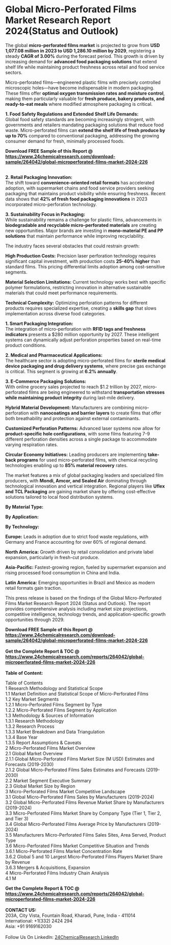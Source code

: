 <h1>Global Micro-Perforated Films Market Research Report 2024(Status and Outlook)</h1><p>The global <strong>micro-perforated films market</strong> is projected to grow from <strong>USD 1,077.08 million in 2023 to USD 1,286.10 million by 2029</strong>, registering a steady <strong>CAGR of 3.00%</strong> during the forecast period. This growth is driven by increasing demand for <strong>advanced food packaging solutions</strong> that extend shelf life while maintaining product freshness across retail and food service sectors.</p><p>Micro-perforated films—engineered plastic films with precisely controlled microscopic holes—have become indispensable in modern packaging. These films offer <strong>optimal oxygen transmission rates and moisture control</strong>, making them particularly valuable for <strong>fresh produce, bakery products, and ready-to-eat meals</strong> where modified atmosphere packaging is critical.</p><p><strong>1. Food Safety Regulations and Extended Shelf Life Demands:</strong><br>
Global food safety standards are becoming increasingly stringent, with governments and retailers mandating packaging solutions that reduce food waste. Micro-perforated films can <strong>extend the shelf life of fresh produce by up to 70%</strong> compared to conventional packaging, addressing the growing consumer demand for fresh, minimally processed foods.</p><div><b>Download FREE Sample of this Report @ 
            <a href="https://www.24chemicalresearch.com/download-sample/264042/global-microperforated-films-market-2024-226">
            https://www.24chemicalresearch.com/download-sample/264042/global-microperforated-films-market-2024-226</a></b></div><br><p><strong>2. Retail Packaging Innovation:</strong><br>
The shift toward <strong>convenience-oriented retail formats</strong> has accelerated adoption, with supermarket chains and food service providers seeking packaging that maintains product visibility while ensuring freshness. Recent data shows that <strong>42% of fresh food packaging innovations</strong> in 2023 incorporated micro-perforation technology.</p><p><strong>3. Sustainability Focus in Packaging:</strong><br>
While sustainability remains a challenge for plastic films, advancements in <strong>biodegradable and recyclable micro-perforated materials</strong> are creating new opportunities. Major brands are investing in <strong>mono-material PE and PP solutions</strong> that maintain performance while improving recyclability.</p><p>The industry faces several obstacles that could restrain growth:</p><p><strong>High Production Costs:</strong> Precision laser perforation technology requires significant capital investment, with production costs <strong>25-40% higher</strong> than standard films. This pricing differential limits adoption among cost-sensitive segments.</p><p><strong>Material Selection Limitations:</strong> Current technology works best with specific polymer formulations, restricting innovation in alternative sustainable materials that could meet performance requirements.</p><p><strong>Technical Complexity:</strong> Optimizing perforation patterns for different products requires specialized expertise, creating a <strong>skills gap</strong> that slows implementation across diverse food categories.</p><p><strong>1. Smart Packaging Integration:</strong><br>
The integration of micro-perforation with <strong>RFID tags and freshness indicators</strong> presents a $280 million opportunity by 2027. These intelligent systems can dynamically adjust perforation properties based on real-time product conditions.</p><p><strong>2. Medical and Pharmaceutical Applications:</strong><br>
The healthcare sector is adopting micro-perforated films for <strong>sterile medical device packaging and drug delivery systems</strong>, where precise gas exchange is critical. This segment is growing at <strong>6.2% annually</strong>.</p><p><strong>3. E-Commerce Packaging Solutions:</strong><br>
With online grocery sales projected to reach $1.2 trillion by 2027, micro-perforated films are being engineered to withstand <strong>transportation stresses while maintaining product integrity</strong> during last-mile delivery.</p><p><strong>Hybrid Material Development:</strong> Manufacturers are combining micro-perforation with <strong>nanocoatings and barrier layers</strong> to create films that offer both breathability and protection against external contaminants.</p><p><strong>Customized Perforation Patterns:</strong> Advanced laser systems now allow for <strong>product-specific hole configurations</strong>, with some films featuring 7-9 different perforation densities across a single package to accommodate varying respiration rates.</p><p><strong>Circular Economy Initiatives:</strong> Leading producers are implementing <strong>take-back programs</strong> for used micro-perforated films, with chemical recycling technologies enabling up to <strong>85% material recovery</strong> rates.</p><p>The market features a mix of global packaging leaders and specialized film producers, with <strong>Mondi, Amcor, and Sealed Air</strong> dominating through technological innovation and vertical integration. Regional players like <strong>Uflex and TCL Packaging</strong> are gaining market share by offering cost-effective solutions tailored to local food distribution systems.</p><p><strong>By Material Type:</strong></p><p><strong>By Application:</strong></p><p><strong>By Technology:</strong></p><p><strong>Europe:</strong> Leads in adoption due to strict food waste regulations, with Germany and France accounting for over 60% of regional demand.</p><p><strong>North America:</strong> Growth driven by retail consolidation and private label expansion, particularly in fresh-cut produce.</p><p><strong>Asia-Pacific:</strong> Fastest-growing region, fueled by supermarket expansion and rising processed food consumption in China and India.</p><p><strong>Latin America:</strong> Emerging opportunities in Brazil and Mexico as modern retail formats gain traction.</p><p>This press release is based on the findings of the Global Micro-Perforated Films Market Research Report 2024 (Status and Outlook). The report provides comprehensive analysis including market size projections, competitive intelligence, technology trends, and application-specific growth opportunities through 2029.</p><div><b>Download FREE Sample of this Report @ 
            <a href="https://www.24chemicalresearch.com/download-sample/264042/global-microperforated-films-market-2024-226">
            https://www.24chemicalresearch.com/download-sample/264042/global-microperforated-films-market-2024-226</a></b></div><br><div><b>Get the Complete Report & TOC @ 
            <a href="https://www.24chemicalresearch.com/reports/264042/global-microperforated-films-market-2024-226">
            https://www.24chemicalresearch.com/reports/264042/global-microperforated-films-market-2024-226</a></b></div><br>
            <b>Table of Content:</b><p>Table of Contents<br />
1 Research Methodology and Statistical Scope<br />
1.1 Market Definition and Statistical Scope of Micro-Perforated Films<br />
1.2 Key Market Segments<br />
1.2.1 Micro-Perforated Films Segment by Type<br />
1.2.2 Micro-Perforated Films Segment by Application<br />
1.3 Methodology & Sources of Information<br />
1.3.1 Research Methodology<br />
1.3.2 Research Process<br />
1.3.3 Market Breakdown and Data Triangulation<br />
1.3.4 Base Year<br />
1.3.5 Report Assumptions & Caveats<br />
2 Micro-Perforated Films Market Overview<br />
2.1 Global Market Overview<br />
2.1.1 Global Micro-Perforated Films Market Size (M USD) Estimates and Forecasts (2019-2030)<br />
2.1.2 Global Micro-Perforated Films Sales Estimates and Forecasts (2019-2030)<br />
2.2 Market Segment Executive Summary<br />
2.3 Global Market Size by Region<br />
3 Micro-Perforated Films Market Competitive Landscape<br />
3.1 Global Micro-Perforated Films Sales by Manufacturers (2019-2024)<br />
3.2 Global Micro-Perforated Films Revenue Market Share by Manufacturers (2019-2024)<br />
3.3 Micro-Perforated Films Market Share by Company Type (Tier 1, Tier 2, and Tier 3)<br />
3.4 Global Micro-Perforated Films Average Price by Manufacturers (2019-2024)<br />
3.5 Manufacturers Micro-Perforated Films Sales Sites, Area Served, Product Type<br />
3.6 Micro-Perforated Films Market Competitive Situation and Trends<br />
3.6.1 Micro-Perforated Films Market Concentration Rate<br />
3.6.2 Global 5 and 10 Largest Micro-Perforated Films Players Market Share by Revenue<br />
3.6.3 Mergers & Acquisitions, Expansion<br />
4 Micro-Perforated Films Industry Chain Analysis<br />
4.1 M</p><div><b>Get the Complete Report & TOC @ 
            <a href="https://www.24chemicalresearch.com/reports/264042/global-microperforated-films-market-2024-226">
            https://www.24chemicalresearch.com/reports/264042/global-microperforated-films-market-2024-226</a></b></div><br><b>CONTACT US:</b><br>
            203A, City Vista, Fountain Road, Kharadi, Pune, India - 411014<br>
            International: +1(332) 2424 294<br>
            Asia: +91 9169162030 <br><br>
            Follow Us On LinkedIn: <a href="https://www.linkedin.com/company/24chemicalresearch/">24ChemicalResearch LinkedIn</a>